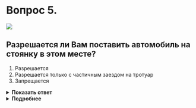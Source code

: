 # Вопрос 5.

![](https://s.drom.ru/i24228/pdd/tickets/2016/1543885260.jpg)

## Разрешается ли Вам поставить автомобиль на стоянку в этом месте?

1. Разрешается
2. Разрешается только с частичным заездом на тротуар
3. Запрещается

<details>
<summary><b>Показать ответ</b></summary>
Правильный ответ: 3
</details>
<details>
<summary><b>Подробнее</b></summary>
Жёлтая прерывистая линия 1.10 горизонтальной разметки обозначает места и зону, где запрещена стоянка. Применяется самостоятельно, как в данной ситуации.
(«Горизонтальная разметка»)
</details>